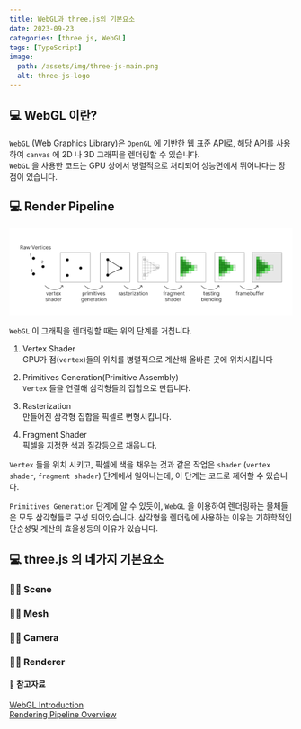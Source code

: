 ```yaml
---
title: WebGL과 three.js의 기본요소
date: 2023-09-23
categories: [three.js, WebGL]
tags: [TypeScript]
image:
  path: /assets/img/three-js-main.png
  alt: three-js-logo
---
```


## 💻 WebGL 이란?

`WebGL` (Web Graphics Library)은 `OpenGL` 에 기반한 웹 표준 API로, 해당 API를 사용하여 `canvas` 에 2D 나 3D 그래픽을 렌더링할 수 있습니다.  
`WebGL` 을 사용한 코드는 GPU 상에서 병렬적으로 처리되어 성능면에서 뛰어나다는 장점이 있습니다.

## 💻 Render Pipeline

![geeks-for-geeks](/assets/img/webgl-three-js-four-elements/render-pipeline.png)

`WebGL` 이 그래픽을 렌더링할 때는 위의 단계를 거칩니다.

1. Vertex Shader  
   GPU가 점(`vertex`)들의 위치를 병렬적으로 계산해 올바른 곳에 위치시킵니다

2. Primitives Generation(Primitive Assembly)  
   `Vertex` 들을 연결해 삼각형들의 집합으로 만듭니다.

3. Rasterization  
   만들어진 삼각형 집합을 픽셀로 변형시킵니다.

4. Fragment Shader  
   픽셀을 지정한 색과 질감등으로 채웁니다.

`Vertex` 들을 위치 시키고, 픽셀에 색을 채우는 것과 같은 작업은 `shader` (`vertex shader`, `fragment shader`) 단계에서 일어나는데, 이 단계는 코드로 제어할 수 있습니다.

`Primitives Generation` 단계에 알 수 있듯이, `WebGL` 을 이용하여 렌더링하는 물체들은 모두 삼각형들로 구성 되어있습니다. 삼각형을 렌더링에 사용하는 이유는 기하학적인 단순성및 계산의 효율성등의 이유가 있습니다.

## 💻 three.js 의 네가지 기본요소

### 👨‍💻 Scene

### 👨‍💻 Mesh

### 👨‍💻 Camera

### 👨‍💻 Renderer

#### 📔 참고자료

[WebGL Introduction](https://www.geeksforgeeks.org/webgl-introduction/)  
[Rendering Pipeline Overview](https://www.khronos.org/opengl/wiki/Rendering_Pipeline_Overview)
